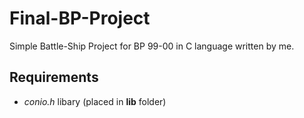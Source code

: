 # Final-BP-Project
Simple Battle-Ship Project for BP 99-00 in C language written by me.

## Requirements
+ _conio.h_ libary (placed in **lib** folder)
